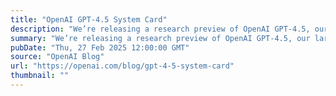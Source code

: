 ```yaml
---
title: "OpenAI GPT-4.5 System Card"
description: "We’re releasing a research preview of OpenAI GPT‑4.5, our largest and most knowledgeable model yet."
summary: "We’re releasing a research preview of OpenAI GPT‑4.5, our largest and most knowledgeable model yet."
pubDate: "Thu, 27 Feb 2025 12:00:00 GMT"
source: "OpenAI Blog"
url: "https://openai.com/blog/gpt-4-5-system-card"
thumbnail: ""
---
```


